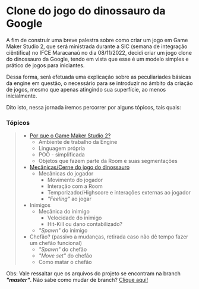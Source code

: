 # **Clone do jogo do dinossauro da Google**

A fim de construir uma breve palestra sobre como criar um jogo em Game Maker Studio 2, que será ministrada durante a SIC (semana de integração ciêntifica) no IFCE Maracanaú no dia 08/11/2022, decidi criar um jogo clone do dinossauro da Google, tendo em vista que esse é um modelo simples e prático de jogos para iniciantes. 

Dessa forma, será efetuada uma explicação sobre as peculiariades básicas da engine em questão, o necessário para se introduzir no ámbito da criação de jogos, mesmo que apenas atingindo sua superfície, ao menos inicialmente.

Dito isto, nessa jornada iremos percorrer por alguns tópicos, tais quais:

### Tópicos

>- [Por que o Game Maker Studio 2?](PorqueGMS2.md)
>   - Ambiente de trabalho da Engine
>   - Linguagem própria
>   - POO - simplificada
>   - Objetos que fazem parte da Room e suas segmentações
>- [Mecânicas/Cerne do jogo do dinossauro](MecânicasDoJogo.md)
>   - Mecânicas do jogador
>     - Movimento do jogador
>     - Interação com a Room
>     - Temporizador/Highscore e interações externas ao jogador
>     - *"Feeling"* ao jogar
>- Inimigos
>   - Mecânica do inimigo
>     - Velocidade do inimigo
>     - Hit-Kill ou dano contabilizado?
>   - *"Spawn"* do inimigo
> - Chefão? (passivo a mudanças, retirada caso não dê tempo fazer um chefão funcional)
>     - *"Spawn"* do chefão
>     - *"Move set"* do chefão
>     - Como matar o chefão

Obs: Vale ressaltar que os arquivos do projeto se encontram na branch ***"master"***. Não sabe como mudar de branch? 
[Clique aqui!](TrocadeBranch.md)
